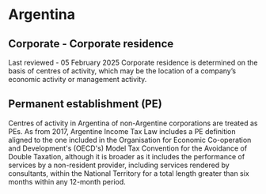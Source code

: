 # Argentina
## Corporate - Corporate residence
Last reviewed - 05 February 2025
Corporate residence is determined on the basis of centres of activity, which may be the location of a company’s economic activity or management activity.
## Permanent establishment (PE)
Centres of activity in Argentina of non-Argentine corporations are treated as PEs.
As from 2017, Argentine Income Tax Law includes a PE definition aligned to the one included in the Organisation for Economic Co-operation and Development's (OECD's) Model Tax Convention for the Avoidance of Double Taxation, although it is broader as it includes the performance of services by a non-resident provider, including services rendered by consultants, within the National Territory for a total length greater than six months within any 12-month period.
